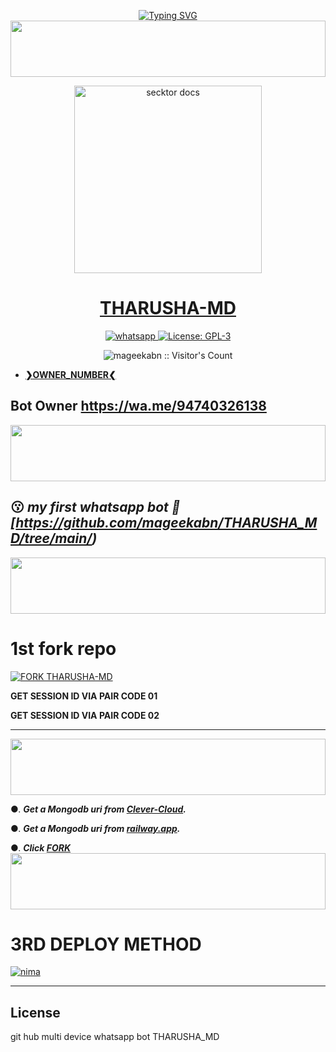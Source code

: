 <p>
    <p align="center">
<a href="https://git.io/typing-svg"><img src="https://readme-typing-svg.demolab.com?font=EB+Garamond&weight=800&size=28&duration=4000&pause=1000&random=false&width=435&lines=WELCOME+TO+THARUSHA-MD;MULTI-DEVICE+WHATSAPP+BOT;CREATED+BY+CYBER THARU " alt="Typing SVG" /></a>
<img src="https://i.imgur.com/dBaSKWF.gif" height="90" width="100%">
<p align="center">  
  <a href="https://i.ibb.co/tZ1YYLs/33ec0611ef73c3c7.jpg">
    <img alt="secktor docs" height="300" src="https://i.ibb.co/tZ1YYLs/33ec0611ef73c3c7.jpg">
    <h1 align="center"> THARUSHA-MD </h1>
  </a>
</p>  
<p align="center">
  <a aria-label="Join our chats" href="https://chat.whatsapp.com/L7UnC5p54lDCQF1r0CvgFE" target="_blank">
    <img alt="whatsapp" src="https://img.shields.io/badge/Join Group-25D366?style=for-the-badge&logo=whatsapp&logoColor=white" />
  </a>
  <a aria-label="Secktor is free to use" href="https://github.com/SamPandey001/Secktor-Md/blob/main/LICENCE" target="_blank">
    <img alt="License: GPL-3" src="https://badges.frapsoft.com/os/gpl/gpl.png?v=103)](https://opensource.org/licenses/GPL-3.0/" target="_blank" />
  </a>

</p>

<p align="center"><img src="https://profile-counter.glitch.me/{mageekabn}/count.svg" alt="mageekabn :: Visitor's Count" /></p>

- [**❯OWNER_NUMBER❮**](https://wa.me/+94740326138?text=*❝𝙷𝙴𝚈-Tharu❞⛺*)

## Bot Owner  https://wa.me/94740326138


<img src="https://i.imgur.com/dBaSKWF.gif" height="90" width="100%">

  
 ## 😗 ***my first whatsapp bot 🎉 [https://github.com/mageekabn/THARUSHA_MD/tree/main/)***


<img src="https://i.imgur.com/dBaSKWF.gif" height="90" width="100%">




# 1st fork repo
[![FORK THARUSHA-MD](https://img.shields.io/badge/FORK%20-THARU%20S%20MD-white)](https://github.com/mageekabn/THARUSHA_MD/fork)



<b>GET SESSION ID VIA PAIR CODE 01 </b>


<b>GET SESSION ID VIA PAIR CODE 02</b>





---------------------------------------------
  
<img src="https://i.imgur.com/dBaSKWF.gif" height="90" width="100%">

 

●. ***Get a Mongodb uri from [Clever-Cloud](https://api.clever-cloud.com/v2/session/login).***

●. ***Get a Mongodb uri from [railway.app](https://railway.app).***

●.  ***Click [FORK](‼️https://github.com/mageekabn/THARUSHA_MD/fork)***
<img src="https://i.imgur.com/dBaSKWF.gif" height="90" width="100%">
# 3RD DEPLOY METHOD

[![nima](https://img.shields.io/badge/tharusha_md_deploy_on_heroku-430098?style=for-the-badge&logo=heroku&logoColor=white&buttcode=1n2i3m4a)](https://dashboard.heroku.com/new?template=https://github.com/ASITHA-MD/ASITHA-MD-V2)


  



 


 ---

## License

git hub multi device whatsapp bot THARUSHA_MD

